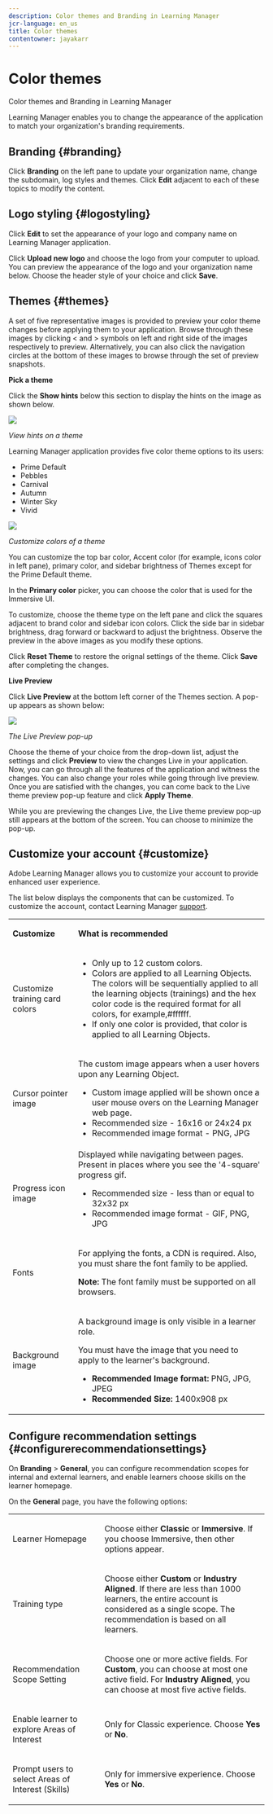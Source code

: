 ```yaml
---
description: Color themes and Branding in Learning Manager
jcr-language: en_us
title: Color themes
contentowner: jayakarr
---
```



# Color themes

Color themes and Branding in Learning Manager

Learning Manager enables you to change the appearance of the application to match your organization's branding requirements. 

## Branding {#branding}

Click **Branding** on the left pane to update your organization name, change the subdomain, log styles and themes. Click **Edit** adjacent to each of these topics to modify the content. 

## Logo styling {#logostyling}

Click **Edit** to set the appearance of your logo and company name on Learning Manager application. 

Click **Upload new logo** and choose the logo from your computer to upload. You can preview the appearance of the logo and your organization name below. Choose the header style of your choice and click **Save**. 

## Themes {#themes}

A set of five representative images is provided to preview your color theme changes before applying them to your application. Browse through these images by clicking < and > symbols on left and right side of the images respectively to preview. Alternatively, you can also click the navigation circles at the bottom of these images to browse through the set of preview snapshots.

**Pick a theme**

Click the **Show hints** below this section to display the hints on the image as shown below. 

![](assets/themes-preview-images.png)

*View hints on a theme*

Learning Manager application provides five color theme options to its users: 

* Prime Default
* Pebbles
* Carnival
* Autumn
* Winter Sky
* Vivid

![](assets/prime-customize-theme.png)

*Customize colors of a theme*

You can customize the top bar color, Accent color (for example, icons color in left pane), primary color, and sidebar brightness of Themes except for the Prime Default theme. 

In the **Primary color** picker, you can choose the color that is used for the Immersive UI.

To customize, choose the theme type on the left pane and click the squares adjacent to brand color and sidebar icon colors. Click the side bar in sidebar brightness, drag forward or backward to adjust the brightness. Observe the preview in the above images as you modify these options.

Click **Reset Theme** to restore the orignal settings of the theme. Click **Save** after completing the changes. 

**Live Preview**

Click **Live Preview** at the bottom left corner of the Themes section. A pop-up appears as shown below: 

![](assets/live-theme-preview.png)

*The Live Preview pop-up*

Choose the theme of your choice from the drop-down list, adjust the settings and click **Preview** to view the changes Live in your application. Now, you can go through all the features of the application and witness the changes. You can also change your roles while going through live preview. Once you are satisfied with the changes, you can come back to the Live theme preview pop-up feature and click **Apply Theme**. 

While you are previewing the changes Live, the Live theme preview pop-up still appears at the bottom of the screen. You can choose to minimize the pop-up. 

## Customize your account {#customize}

Adobe Learning Manager allows you to customize your account to provide enhanced user experience.

The list below displays the components that can be customized. To customize the account, contact Learning Manager  [support](mailto:captivateprimesupport@adobe.com).

<table>
 <tbody>
  <tr>
   <td>
    <p><b>Customize</b></p></td>
   <td>
    <p><b>What is recommended</b></p></td>
  </tr>
  <tr>
   <td>
    <p>Customize training card colors</p></td>
   <td>
    <p> </p>
    <ul>
     <li>Only up to 12 custom colors. </li>
     <li>Colors are applied to all Learning Objects. The colors will be sequentially applied to all the learning objects (trainings) and the hex color code is the required format for all colors, for example,#ffffff.</li>
     <li>If only one color is provided, that color is applied to all Learning Objects.</li>
    </ul>
    <p> </p></td>
  </tr>
  <tr>
   <td>
    <p>Cursor pointer image</p></td>
   <td>
    <p>The custom image appears when a user hovers upon any Learning Object. </p>
    <ul>
     <li>Custom image applied will be shown once a user mouse overs on the Learning Manager web page.<br></li>
     <li>Recommended size - 16x16 or 24x24 px</li>
     <li>Recommended image format - PNG, JPG</li>
    </ul></td>
  </tr>
  <tr>
   <td>
    <p>Progress icon image</p></td>
   <td>Displayed while navigating between pages. Present in places where you see the '4-square' progress gif. 
    <ul>
     <li>Recommended size - less than or equal to 32x32 px</li>
     <li>Recommended image format - GIF, PNG, JPG</li>
    </ul>
    <p> </p></td>
  </tr>
  <tr>
   <td>
    <p>Fonts</p></td>
   <td>
    <p>For applying the fonts, a CDN is required. Also, you must share the font family to be applied.</p>
    <p><b>Note:</b> The font family must be supported on all browsers.</p></td>
  </tr>
  <tr>
   <td>
    <p>Background image</p></td>
   <td>
    <p>A background image is only visible in a learner role. </p>
    <p>You must have the image that you need to apply to the learner's background.</p>
    <ul>
     <li><b>Recommended Image format:</b> PNG, JPG, JPEG</li>
     <li><b>Recommended Size: </b>1400x908 px</li>
    </ul></td>
  </tr>
 </tbody>
</table>

## Configure recommendation settings {#configurerecommendationsettings}

On **Branding** > **General**, you can configure recommendation scopes for internal and external learners, and enable learners choose skills on the learner homepage.

On the **General** page, you have the following options:

<table>
 <tbody>
  <tr>
   <td>
    <p>Learner Homepage</p></td>
   <td>
    <p>Choose either <strong>Classic </strong>or <strong>Immersive</strong>. If you choose Immersive, then other options appear.</p></td>
  </tr>
  <tr>
   <td>
    <p>Training type<br></p></td>
   <td>
    <p>Choose either <strong>Custom </strong>or <strong>Industry Aligned</strong>. If there are less than 1000 learners, the entire account is considered as a single scope. The recommendation is based on all learners.<br></p></td>
  </tr>
  <tr>
   <td>
    <p>Recommendation Scope Setting<br></p></td>
   <td>
    <p>Choose one or more active fields. For <strong>Custom</strong>, you can choose at most one active field. For <strong>Industry Aligned</strong>, you can choose at most five active fields.<br></p></td>
  </tr>
  <tr>
   <td>
    <p>Enable learner to explore Areas of Interest</p></td>
   <td>
    <p>Only for Classic experience. Choose <strong>Yes </strong>or <strong>No</strong>.<br></p></td>
  </tr>
  <tr>
   <td>
    <p>Prompt users to select Areas of Interest (Skills) <br></p></td>
   <td>
    <p>Only for immersive experience. Choose <strong>Yes</strong> or <strong>No</strong>. </p></td>
  </tr>
 </tbody>
</table>
